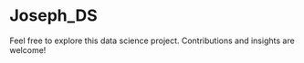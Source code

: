 # Joseph_DS
Feel free to explore this data science project. Contributions and insights are welcome!

